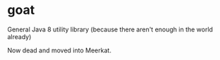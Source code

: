 # goat
General Java 8 utility library (because there aren't enough in the world already)

Now dead and moved into Meerkat.
